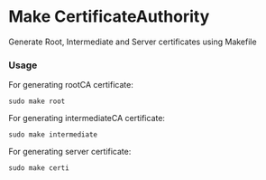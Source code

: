 # Make CertificateAuthority

Generate Root, Intermediate and Server certificates using Makefile

### Usage

For generating rootCA certificate:
```
sudo make root
```

For generating intermediateCA certificate:
```
sudo make intermediate
```

For generating server certificate:
```
sudo make certi
```
